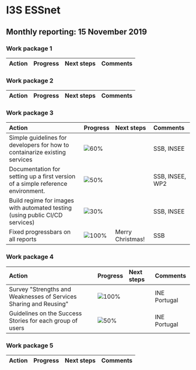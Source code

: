 # I3S ESSnet

## Monthly reporting: 15 November 2019

### Work package 1

| Action  | Progress | Next steps | Comments |
|:--|:--|:--|:--|



### Work package 2

| Action  | Progress | Next steps | Comments |
|:--|:--|:--|:--|

### Work package 3
| Action  | Progress | Next steps | Comments |
|:--|:--|:--|:--|
|Simple guidelines for developers for how to containarize existing services|![60%](https://progress-bar.dev/60)||SSB, INSEE|
|Documentation for setting up a first version of a simple reference environment. |![50%](https://progress-bar.dev/50)||SSB, INSEE, WP2|
|Build regime for images with automated testing (using public CI/CD services)|![30%](https://progress-bar.dev/30)||SSB, INSEE|
|Fixed progressbars on all reports|![100%](https://progress-bar.dev/100)|Merry Christmas!|SSB|


### Work package 4

| Action  | Progress | Next steps | Comments |
|:--|:--|:--|:--|
| Survey "Strengths and Weaknesses of Services Sharing and Reusing" | ![100%](https://progress-bar.dev/70) |  | INE Portugal |
| Guidelines on the Success Stories for each group of users | ![50%](https://progress-bar.dev/70) |  | INE Portugal |

### Work package 5

| Action  | Progress | Next steps | Comments |
|:--|:--|:--|:--|
